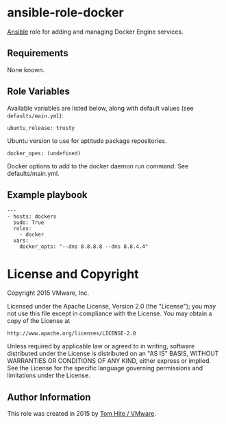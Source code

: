 # ansible-role-docker

[Ansible](https://github.com/ansible/ansible) role for adding
and managing Docker Engine services.

## Requirements

None known.

## Role Variables

Available variables are listed below, along with default values (see `defaults/main.yml`):

    ubuntu_release: trusty

Ubuntu version to use for aptitude package repositories.

    docker_opes: (undefined)

Docker options to add to the docker daemon run command. See defaults/main.yml.

## Example playbook

```
---
- hosts: dockers
  sudo: True
  roles:
    - docker
  vars:
    docker_opts: "--dns 8.8.8.8 --dns 8.8.4.4"
```

# License and Copyright

Copyright 2015 VMware, Inc.

Licensed under the Apache License, Version 2.0 (the "License");
you may not use this file except in compliance with the License.
You may obtain a copy of the License at

    http://www.apache.org/licenses/LICENSE-2.0

Unless required by applicable law or agreed to in writing, software
distributed under the License is distributed on an "AS IS" BASIS,
WITHOUT WARRANTIES OR CONDITIONS OF ANY KIND, either express or implied.
See the License for the specific language governing permissions and
limitations under the License.

## Author Information

This role was created in 2015 by [Tom Hite / VMware](http://www.vmware.com/).
